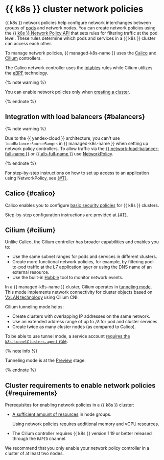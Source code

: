 # {{ k8s }} cluster network policies

{{ k8s }} network policies help configure network interchanges between groups of [pods](./index.md#pod) and network nodes. You can create network policies using the [{{ k8s }} Network Policy API](https://kubernetes.io/docs/concepts/services-networking/network-policies/) that sets rules for filtering traffic at the pod level. These rules determine which pods and services in a {{ k8s }} cluster can access each other.

To manage network policies, {{ managed-k8s-name }} uses the [Calico](https://www.projectcalico.org/) and [Cilium](https://cilium.io/) controllers.

The Calico network controller uses the [iptables](https://en.wikipedia.org/wiki/Iptables) rules while Cilium utilizes the [eBPF](https://ebpf.io/) technology.

{% note warning %}

You can enable network policies only when [creating a cluster](../operations/kubernetes-cluster/kubernetes-cluster-create.md).

{% endnote %}

## Integration with load balancers {#balancers}

{% note warning %}

Due to the {{ yandex-cloud }} architecture, you can't use `loadBalancerSourceRanges` in {{ managed-k8s-name }} when setting up network policy controllers. To allow traffic via the [{{ network-load-balancer-full-name }}](../../network-load-balancer/) or [{{ alb-full-name }}](../../application-load-balancer/) use [NetworkPolicy](https://kubernetes.io/docs/concepts/services-networking/network-policies/).

{% endnote %}

For step-by-step instructions on how to set up access to an application using NetworkPolicy, see [{#T}](../operations/create-load-balancer.md).

## Calico {#calico}

Calico enables you to configure [basic security policies](https://docs.projectcalico.org/reference/resources/) for {{ k8s }} clusters.

Step-by-step configuration instructions are provided at [{#T}](../operations/calico.md).

## Cilium {#cilium}

Unlike Calico, the Cilium controller has broader capabilities and enables you to:
* Use the same subnet ranges for pods and services in different clusters.
* Create more functional network policies, for example, by filtering pod-to-pod traffic at the [L7 application layer](https://en.wikipedia.org/wiki/OSI_model#Layer_architecture) or using the DNS name of an external resource.
* Use the built-in [Hubble](https://docs.cilium.io/en/v1.9/intro/#why-cilium-hubble) tool to monitor network events.

In a {{ managed-k8s-name }} cluster, Cilium operates in [tunneling mode](https://docs.cilium.io/en/v1.9/concepts/networking/routing/#encapsulation). This mode implements network connectivity for cluster objects based on [VxLAN technology](https://en.wikipedia.org/wiki/Virtual_Extensible_LAN) using Cilium CNI.

Cilium tunneling mode helps:
* Create clusters with overlapping IP addresses on the same network.
* Use an extended address range of up to `/8` for pod and cluster services.
* Create twice as many cluster nodes (as compared to Calico).

To be able to use tunnel mode, a service account [requires the `k8s.tunnelClusters.agent` role](../security/index.md#yc-api).

{% note info %}

Tunneling mode is at the [Preview](../../overview/concepts/launch-stages.md) stage.

{% endnote %}

## Cluster requirements to enable network policies {#requirements}

Prerequisites for enabling network policies in a {{ k8s }} cluster:
* [A sufficient amount of resources](node-group/allocatable-resources.md) in node groups.

   Using network policies requires additional memory and vCPU resources.
* The Cilium controller requires {{ k8s }} version 1.19 or better released through the `RAPID` channel.

We recommend that you only enable your network policy controller in a cluster of at least two nodes.